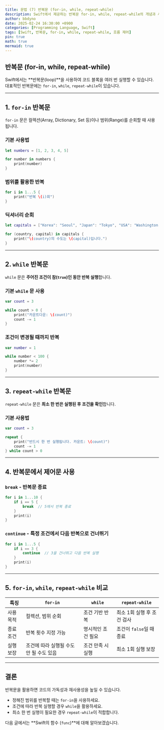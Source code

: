 ```yaml
---
title: 문법 (7) 반복문 (for-in, while, repeat-while)
description: Swift에서 제공하는 반복문 for-in, while, repeat-while의 개념과 사용법을 설명합니다.
author: bbdyno
date: 2025-02-24 16:30:00 +0900
categories: [Programming Language, Swift]
tags: [Swift, 반복문, for-in, while, repeat-while, 흐름 제어]
pin: true
math: true
mermaid: true
---
```


## 반복문 (for-in, while, repeat-while)

Swift에서는 **반복문(loop)**을 사용하여 코드 블록을 여러 번 실행할 수 있습니다.  
대표적인 반복문에는 `for-in`, `while`, `repeat-while`이 있습니다.

---

## 1. `for-in` 반복문

`for-in` 문은 컬렉션(Array, Dictionary, Set 등)이나 범위(Range)를 순회할 때 사용됩니다.

### 기본 사용법

```swift
let numbers = [1, 2, 3, 4, 5]

for number in numbers {
    print(number)
}
```

### 범위를 활용한 반복

```swift
for i in 1...5 {
    print("반복 \(i)회")
}
```

### 딕셔너리 순회

```swift
let capitals = ["Korea": "Seoul", "Japan": "Tokyo", "USA": "Washington D.C."]

for (country, capital) in capitals {
    print("\(country)의 수도는 \(capital)입니다.")
}
```

---

## 2. `while` 반복문

`while` 문은 **주어진 조건이 참(`true`)인 동안 반복 실행**합니다.

### 기본 `while` 문 사용

```swift
var count = 3

while count > 0 {
    print("카운트다운: \(count)")
    count -= 1
}
```

### 조건이 변경될 때까지 반복

```swift
var number = 1

while number < 100 {
    number *= 2
    print(number)
}
```

---

## 3. `repeat-while` 반복문

`repeat-while` 문은 **최소 한 번은 실행된 후 조건을 확인**합니다.

### 기본 사용법

```swift
var count = 3

repeat {
    print("반드시 한 번 실행됩니다. 카운트: \(count)")
    count -= 1
} while count > 0
```

---

## 4. 반복문에서 제어문 사용

### `break` - 반복문 종료

```swift
for i in 1...10 {
    if i == 5 {
        break  // 5에서 반복 종료
    }
    print(i)
}
```

### `continue` - 특정 조건에서 다음 반복으로 건너뛰기

```swift
for i in 1...5 {
    if i == 3 {
        continue  // 3을 건너뛰고 다음 반복 실행
    }
    print(i)
}
```

---

## 5. `for-in`, `while`, `repeat-while` 비교

| 특징        | `for-in` | `while` | `repeat-while` |
|------------|---------|---------|---------------|
| 사용 목적  | 컬렉션, 범위 순회 | 조건 기반 반복 | 최소 1회 실행 후 조건 검사 |
| 종료 조건  | 반복 횟수 지정 가능 | 명시적인 조건 필요 | 조건이 `false`일 때 종료 |
| 실행 보장  | 조건에 따라 실행될 수도 안 될 수도 있음 | 조건 만족 시 실행 | 최소 1회 실행 보장 |

---

## 결론

반복문을 활용하면 코드의 가독성과 재사용성을 높일 수 있습니다.  
- 정해진 범위를 반복할 때는 `for-in`을 사용하세요.  
- 조건에 따라 반복 실행할 경우 `while`을 활용하세요.  
- 최소 한 번 실행이 필요한 경우 `repeat-while`이 적합합니다.  

다음 글에서는 **Swift의 함수 (`func`)**에 대해 알아보겠습니다.
